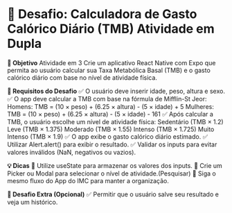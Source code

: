 <h1>🎯 Desafio: Calculadora de Gasto Calórico Diário (TMB)
Atividade em Dupla</h1>
<b>📌 Objetivo</b>
Atividade em 3
Crie um aplicativo React Native com Expo que permita ao usuário calcular sua Taxa Metabólica Basal (TMB) e o gasto calórico diário com base no nível de atividade física.
<p></p>
<b>🚀 Requisitos do Desafio</b>
✅ O usuário deve inserir idade, peso, altura e sexo.
✅ O app deve calcular a TMB com base na fórmula de Mifflin-St Jeor:
Homens: TMB = (10 × peso) + (6.25 × altura) - (5 × idade) + 5
Mulheres: TMB = (10 × peso) + (6.25 × altura) - (5 × idade) - 161
✅ Após calcular a TMB, o usuário escolhe um nível de atividade física:
Sedentário (TMB × 1.2)
Leve (TMB × 1.375)
Moderado (TMB × 1.55)
Intenso (TMB × 1.725)
Muito Intenso (TMB × 1.9)
✅ O app exibe o gasto calórico diário estimado.
✅ Utilizar Alert.alert() para exibir o resultado.
✅ Validar os inputs para evitar valores inválidos (NaN, negativos ou vazios).
<p></p>
<b>💡 Dicas</b>
🔹 Utilize useState para armazenar os valores dos inputs.
🔹 Crie um Picker ou Modal para selecionar o nível de atividade.(Pesquisar)
🔹 Siga o mesmo fluxo do App do IMC para manter a organização.
<p></p>
<b>🎯 Desafio Extra (Opcional)</b>
✅ Permitir que o usuário salve seu resultado e veja um histórico.
